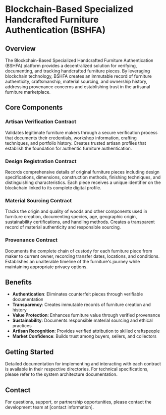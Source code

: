 # Blockchain-Based Specialized Handcrafted Furniture Authentication (BSHFA)

## Overview

The Blockchain-Based Specialized Handcrafted Furniture Authentication (BSHFA) platform provides a decentralized solution for verifying, documenting, and tracking handcrafted furniture pieces. By leveraging blockchain technology, BSHFA creates an immutable record of furniture authenticity, craftsmanship, material sourcing, and ownership history, addressing provenance concerns and establishing trust in the artisanal furniture marketplace.

## Core Components

### Artisan Verification Contract
Validates legitimate furniture makers through a secure verification process that documents their credentials, workshop information, crafting techniques, and portfolio history. Creates trusted artisan profiles that establish the foundation for authentic furniture authentication.

### Design Registration Contract
Records comprehensive details of original furniture pieces including design specifications, dimensions, construction methods, finishing techniques, and distinguishing characteristics. Each piece receives a unique identifier on the blockchain linked to its complete digital profile.

### Material Sourcing Contract
Tracks the origin and quality of woods and other components used in furniture creation, documenting species, age, geographic origin, sustainability certifications, and handling methods. Creates a transparent record of material authenticity and responsible sourcing.

### Provenance Contract
Documents the complete chain of custody for each furniture piece from maker to current owner, recording transfer dates, locations, and conditions. Establishes an unalterable timeline of the furniture's journey while maintaining appropriate privacy options.

## Benefits

- **Authentication**: Eliminates counterfeit pieces through verifiable documentation
- **Transparency**: Creates immutable records of furniture creation and history
- **Value Protection**: Enhances furniture value through verified provenance
- **Sustainability**: Documents responsible material sourcing and ethical practices
- **Artisan Recognition**: Provides verified attribution to skilled craftspeople
- **Market Confidence**: Builds trust among buyers, sellers, and collectors

## Getting Started

Detailed documentation for implementing and interacting with each contract is available in their respective directories. For technical specifications, please refer to the system architecture documentation.

## Contact

For questions, support, or partnership opportunities, please contact the development team at [contact information].

